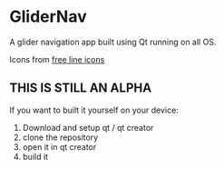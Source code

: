 # GliderNav
A glider navigation app built using Qt running on all OS.

Icons from [free line icons](https://lineicons.com/)

## THIS IS STILL AN ALPHA

If you want to built it yourself on your device:
1. Download and setup qt / qt creator
2. clone the repository
3. open it in qt creator
4. build it
